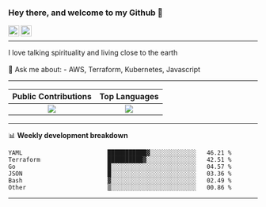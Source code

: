 ### Hey there, and welcome to my Github 👋

<a href="https://www.linkedin.com/in/ibrahiem-mohammad/" target="_blank">
  <img align="left" alt="Ibrahiem's LinkdeIn" width="22px" src="https://cdn.worldvectorlogo.com/logos/linkedin-icon-2.svg"/>
</a>
<a href="https://imohammd.netlify.app/" target="_blank">
  <img align="left" alt="Ibrahiem's Website" width="22px" src="https://cdn.worldvectorlogo.com/logos/netlify.svg"/>
</a>
<br>
<hr>
I love talking spirituality and living close to the earth
<br>
<br>
💬 Ask me about: 
- AWS, Terraform, Kubernetes, Javascript

-------

Public Contributions             |  Top Languages
:-------------------------:|:-------------------------:
![](https://github-readme-stats.vercel.app/api?username=ibrahiem96&show_icons=true&count_private=true&bg_color=30,e96443,904e95&title_color=fff&text_color=fff)  |  ![](https://github-readme-stats.vercel.app/api/top-langs/?username=ibrahiem96&layout=compact&bg_color=30,e96443,904e95&title_color=fff&text_color=fff&hide=html,css)

-------
📊 **Weekly development breakdown**
<!--START_SECTION:waka-->

```text
YAML                        ███████████▓░░░░░░░░░░░░░   46.21 %
Terraform                   ██████████▓░░░░░░░░░░░░░░   42.51 %
Go                          █░░░░░░░░░░░░░░░░░░░░░░░░   04.57 %
JSON                        █░░░░░░░░░░░░░░░░░░░░░░░░   03.36 %
Bash                        ▓░░░░░░░░░░░░░░░░░░░░░░░░   02.49 %
Other                       ▒░░░░░░░░░░░░░░░░░░░░░░░░   00.86 %
```

<!--END_SECTION:waka-->
-------
